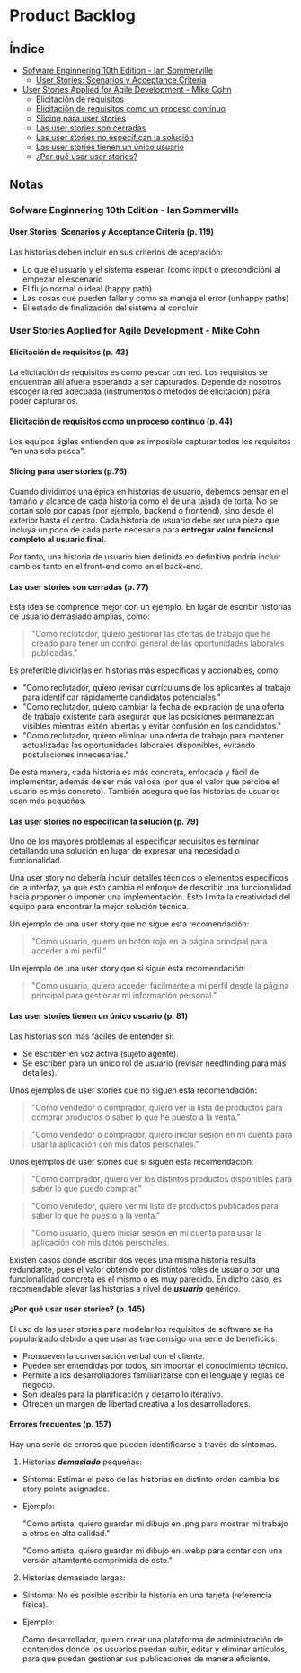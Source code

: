 # Product Backlog

## Índice

 - [Sofware Enginnering 10th Edition - Ian Sommerville](#1)
   - [User Stories: Scenarios y Acceptance Criteria](#1.1)
 - [User Stories Applied for Agile Development - Mike Cohn](#2)
   - [Elicitación de requisitos](#2.1)
   - [Elicitación de requisitos como un proceso contínuo](#2.2)
   - [Slicing para user stories](#2.3)
   - [Las user stories son cerradas](#2.4)
   - [Las user stories no especifican la solución](#2.5)
   - [Las user stories tienen un único usuario](#2.6)
   - [¿Por qué usar user stories?](#2.7)

## Notas

<h3 id="1.1">Sofware Enginnering 10th Edition - Ian Sommerville</h3>

<h4 id="1.2">User Stories: Scenarios y Acceptance Criteria (p. 119)</h4>

Las historias deben incluir en sus criterios de aceptación:
 - Lo que el usuario y el sistema esperan (como input o precondición) al empezar el escenario
 - El flujo normal o ideal (happy path)
 - Las cosas que pueden fallar y como se maneja el error (unhappy paths)
 - El estado de finalización del sistema al concluir

 <h3 id="2">User Stories Applied for Agile Development - Mike Cohn</h3>

 <h4 id="2.1">Elicitación de requisitos (p. 43)</h4>

 La elicitación de requisitos es como pescar con red. Los requisitos se encuentran allí afuera esperando a ser capturados. Depende de nosotros escoger la red adecuada (instrumentos o métodos de elicitación) para poder capturarlos.

 <h4 id="2.2">Elicitación de requisitos como un proceso contínuo (p. 44)</h4>

 Los equipos ágiles entienden que es imposible capturar todos los requisitos "en una sola pesca".

<h4 id="2.3">Slicing para user stories (p.76)</h4>

Cuando dividimos una épica en historias de usuario, debemos pensar en el tamaño y alcance de cada historia como el de una tajada de torta. No se cortan solo por capas (por ejemplo, backend o frontend), sino desde el exterior hasta el centro. Cada historia de usuario debe ser una pieza que incluya un poco de cada parte necesaria para **entregar valor funcional completo al usuario final**.

Por tanto, una historia de usuario bien definida en definitiva podría incluir cambios tanto en el front-end como en el back-end.

<h4 id="2.4">Las user stories son cerradas (p. 77)</h4>

Esta idea se comprende mejor con un ejemplo. En lugar de escribir historias de usuario demasiado amplias, como:

> "Como reclutador, quiero gestionar las ofertas de trabajo que he creado para tener un control general de las oportunidades laborales publicadas."

Es preferible dividirlas en historias más específicas y accionables, como:

- "Como reclutador, quiero revisar currículums de los aplicantes al trabajo para identificar rápidamente candidatos potenciales."
- "Como reclutador, quiero cambiar la fecha de expiración de una oferta de trabajo existente para asegurar que las posiciones permanezcan visibles mientras estén abiertas y evitar confusión en los candidatos."
- "Como reclutador, quiero eliminar una oferta de trabajo para mantener actualizadas las oportunidades laborales disponibles, evitando postulaciones innecesarias."

De esta manera, cada historia es más concreta, enfocada y fácil de implementar, además de ser más valiosa (por que el valor que percibe el usuario es más concreto). También asegura que las historias de usuarios sean más pequeñas.

<h4 id="2.5">Las user stories no especifican la solución (p. 79)</h4>

Uno de los mayores problemas al especificar requisitos es terminar detallando una solución en lugar de expresar una necesidad o funcionalidad. 

Una user story no debería incluir detalles técnicos o elementos específicos de la interfaz, ya que esto cambia el enfoque de describir una funcionalidad hacia proponer o imponer una implementación. Esto limita la creatividad del equipo para encontrar la mejor solución técnica.

Un ejemplo de una user story que no sigue esta recomendación: 

> "Como usuario, quiero un botón rojo en la página principal para acceder a mi perfil."

Un ejemplo de una user story que sí sigue esta recomendación: 

> "Como usuario, quiero acceder fácilmente a mi perfil desde la página principal para gestionar mi información personal."

<h4 id="2.6">Las user stories tienen un único usuario (p. 81)</h4>

Las historias son más fáciles de entender si:
 - Se escriben en voz activa (sujeto agente).
 - Se escriben para un único rol de usuario (revisar needfinding para más detalles).

Unos ejemplos de user stories que no siguen esta recomendación:

> "Como vendedor o comprador, quiero ver la lista de productos para comprar productos o saber lo que he puesto a la venta."

> "Como vendedor o comprador, quiero iniciar sesión en mi cuenta para usar la aplicación con mis datos personales."

Unos ejemplos de user stories que sí siguen esta recomendación:

> "Como comprador, quiero ver los distintos productos disponibles para saber lo que puedo comprar."

> "Como vendedor, quiero ver mi lista de productos publicados para saber lo que he puesto a la venta."

> "Como usuario, quiero iniciar sesión en mi cuenta para usar la aplicación con mis datos personales.

Existen casos donde escribir dos veces una misma historia resulta redundante, pues el valor obtenido por distintos roles de usuario por una funcionalidad concreta es el mismo o es muy parecido. En dicho caso, es recomendable elevar las historias a nivel de ***usuario*** genérico.

<h4 id="2.7">¿Por qué usar user stories? (p. 145)</h4>

El uso de las user stories para modelar los requisitos de software se ha popularizado debido a que usarlas trae consigo una serie de beneficios:
 - Promueven la conversación verbal con el cliente.
 - Pueden ser entendidas por todos, sin importar el conocimiento técnico.
 - Permite a los desarrolladores familiarizarse con el lenguaje y reglas de negocio.
 - Son ideales para la planificación y desarrollo iterativo.
 - Ofrecen un margen de libertad creativa a los desarrolladores.

<h4>Errores frecuentes (p. 157)</h4>

Hay una serie de errores que pueden identificarse a través de síntomas.
1. Historias ***demasiado*** pequeñas:
 - Síntoma: Estimar el peso de las historias en distinto orden cambia los story points asignados.
 - Ejemplo:

    "Como artista, quiero guardar mi dibujo en .png para mostrar mi trabajo a otros en alta calidad."

    "Como artista, quiero guardar mi dibujo en .webp para contar con una versión altamtente comprimida de este."

2. Historias demasiado largas:
 - Síntoma: No es posible escribir la historia en una tarjeta (referencia física).
 - Ejemplo: 

    Como desarrollador, quiero crear una plataforma de administración de contenidos donde los usuarios puedan subir, editar y eliminar artículos, para que puedan gestionar sus publicaciones de manera eficiente.